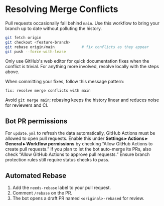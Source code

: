 # Resolving Merge Conflicts

Pull requests occasionally fall behind `main`. Use this workflow to bring your branch up to date without polluting the history.

```bash
git fetch origin
git checkout <feature-branch>
git rebase origin/main            # fix conflicts as they appear
git push --force-with-lease
```

Only use GitHub's web editor for quick documentation fixes when the conflict is trivial. For anything more involved, resolve locally with the steps above.

When committing your fixes, follow this message pattern:

```
fix: resolve merge conflicts with main
```

Avoid `git merge main`; rebasing keeps the history linear and reduces noise for reviewers and CI.

## Bot PR permissions

For `update.yml` to refresh the data automatically, GitHub Actions must be allowed to open pull requests. Enable this under **Settings ▸ Actions ▸ General ▸ Workflow permissions** by checking “Allow GitHub Actions to create pull requests.” If you plan to let the bot auto-merge its PRs, also check “Allow GitHub Actions to approve pull requests.” Ensure branch protection rules still require status checks to pass.

## Automated Rebase

1. Add the `needs-rebase` label to your pull request.
2. Comment `/rebase` on the PR.
3. The bot opens a draft PR named `<original>-rebased` for review.

